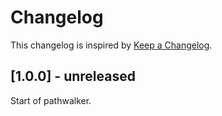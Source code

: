 # Changelog
This changelog is inspired by [Keep a Changelog](https://keepachangelog.com/en/1.0.0/).

## [1.0.0] - unreleased
Start of pathwalker.